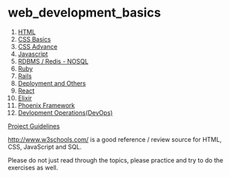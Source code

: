 # web_development_basics

1. <a href="/html">HTML</a>
2. <a href="/css-basic">CSS Basics</a>
3. <a href="/css-advance">CSS Advance</a>
4. <a href="/javascript">Javascript</a>
5. <a href="/rdbms-redis">RDBMS / Redis - NOSQL</a>
6. <a href="/ruby">Ruby</a>
7. <a href="/rails">Rails</a>
8. <a href="/deployment-and-others">Deployment and Others</a>
9. <a href="/react">React</a>
10. <a href="/elixir">Elixir</a>
11. <a href="/phoenix">Phoenix Framework</a>
12. <a href="/devops">Devlopment Operations(DevOps)</a>

<a href="/project_guideline.md">Project Guidelines</a>

http://www.w3schools.com/ is a good reference / review source for HTML, CSS, JavaScript and SQL.

Please do not just read through the topics, please practice and try to do the exercises as well.
